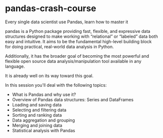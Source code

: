 # pandas-crash-course
Every single data scientist use Pandas, learn how to master it

pandas is a Python package providing fast, flexible, and expressive data structures designed to make working with “relational” or “labeled” data both easy and intuitive. It aims to be the fundamental high-level building block for doing practical, real-world data analysis in Python.

Additionally, it has the broader goal of becoming the most powerful and flexible open source data analysis/manipulation tool available in any language.

It is already well on its way toward this goal.

In this session you'll deal with the following topics:

* What is Pandas and why use it?
* Overview of Pandas data structures: Series and DataFrames
* Loading and saving data
* Selecting and filtering data
* Sorting and ranking data
* Data aggregation and grouping
* Merging and joining data
* Statistical analysis with Pandas
